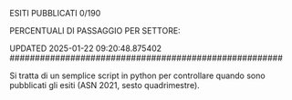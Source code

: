 ESITI PUBBLICATI 0/190 

PERCENTUALI DI PASSAGGIO PER SETTORE:

UPDATED 2025-01-22 09:20:48.875402
###################################################### 

Si tratta di un semplice script in python per controllare quando sono pubblicati gli esiti (ASN 2021, sesto quadrimestre).

